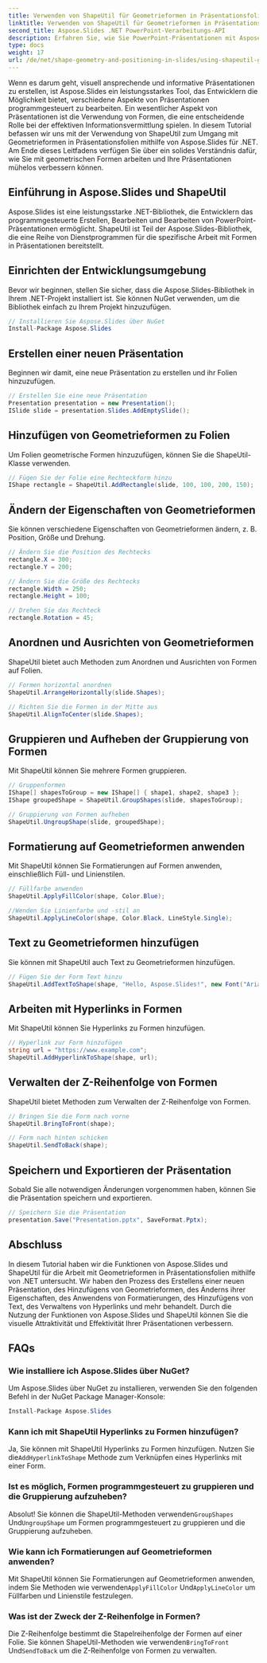 ```yaml
---
title: Verwenden von ShapeUtil für Geometrieformen in Präsentationsfolien
linktitle: Verwenden von ShapeUtil für Geometrieformen in Präsentationsfolien
second_title: Aspose.Slides .NET PowerPoint-Verarbeitungs-API
description: Erfahren Sie, wie Sie PowerPoint-Präsentationen mit Aspose.Slides verbessern. Entdecken Sie ShapeUtil für die Bearbeitung von Geometrieformen. Schritt-für-Schritt-Anleitung mit .NET-Quellcode. Präsentationen effektiv optimieren.
type: docs
weight: 17
url: /de/net/shape-geometry-and-positioning-in-slides/using-shapeutil-geometry-shape/
---
```

Wenn es darum geht, visuell ansprechende und informative Präsentationen zu erstellen, ist Aspose.Slides ein leistungsstarkes Tool, das Entwicklern die Möglichkeit bietet, verschiedene Aspekte von Präsentationen programmgesteuert zu bearbeiten. Ein wesentlicher Aspekt von Präsentationen ist die Verwendung von Formen, die eine entscheidende Rolle bei der effektiven Informationsvermittlung spielen. In diesem Tutorial befassen wir uns mit der Verwendung von ShapeUtil zum Umgang mit Geometrieformen in Präsentationsfolien mithilfe von Aspose.Slides für .NET. Am Ende dieses Leitfadens verfügen Sie über ein solides Verständnis dafür, wie Sie mit geometrischen Formen arbeiten und Ihre Präsentationen mühelos verbessern können.

## Einführung in Aspose.Slides und ShapeUtil

Aspose.Slides ist eine leistungsstarke .NET-Bibliothek, die Entwicklern das programmgesteuerte Erstellen, Bearbeiten und Bearbeiten von PowerPoint-Präsentationen ermöglicht. ShapeUtil ist Teil der Aspose.Slides-Bibliothek, die eine Reihe von Dienstprogrammen für die spezifische Arbeit mit Formen in Präsentationen bereitstellt.

## Einrichten der Entwicklungsumgebung

Bevor wir beginnen, stellen Sie sicher, dass die Aspose.Slides-Bibliothek in Ihrem .NET-Projekt installiert ist. Sie können NuGet verwenden, um die Bibliothek einfach zu Ihrem Projekt hinzuzufügen.

```csharp
// Installieren Sie Aspose.Slides über NuGet
Install-Package Aspose.Slides
```

## Erstellen einer neuen Präsentation

Beginnen wir damit, eine neue Präsentation zu erstellen und ihr Folien hinzuzufügen.

```csharp
// Erstellen Sie eine neue Präsentation
Presentation presentation = new Presentation();
ISlide slide = presentation.Slides.AddEmptySlide();
```

## Hinzufügen von Geometrieformen zu Folien

Um Folien geometrische Formen hinzuzufügen, können Sie die ShapeUtil-Klasse verwenden.

```csharp
// Fügen Sie der Folie eine Rechteckform hinzu
IShape rectangle = ShapeUtil.AddRectangle(slide, 100, 100, 200, 150);
```

## Ändern der Eigenschaften von Geometrieformen

Sie können verschiedene Eigenschaften von Geometrieformen ändern, z. B. Position, Größe und Drehung.

```csharp
// Ändern Sie die Position des Rechtecks
rectangle.X = 300;
rectangle.Y = 200;

// Ändern Sie die Größe des Rechtecks
rectangle.Width = 250;
rectangle.Height = 100;

// Drehen Sie das Rechteck
rectangle.Rotation = 45;
```

## Anordnen und Ausrichten von Geometrieformen

ShapeUtil bietet auch Methoden zum Anordnen und Ausrichten von Formen auf Folien.

```csharp
// Formen horizontal anordnen
ShapeUtil.ArrangeHorizontally(slide.Shapes);

// Richten Sie die Formen in der Mitte aus
ShapeUtil.AlignToCenter(slide.Shapes);
```

## Gruppieren und Aufheben der Gruppierung von Formen

Mit ShapeUtil können Sie mehrere Formen gruppieren.

```csharp
// Gruppenformen
IShape[] shapesToGroup = new IShape[] { shape1, shape2, shape3 };
IShape groupedShape = ShapeUtil.GroupShapes(slide, shapesToGroup);

// Gruppierung von Formen aufheben
ShapeUtil.UngroupShape(slide, groupedShape);
```

## Formatierung auf Geometrieformen anwenden

Mit ShapeUtil können Sie Formatierungen auf Formen anwenden, einschließlich Füll- und Linienstilen.

```csharp
// Füllfarbe anwenden
ShapeUtil.ApplyFillColor(shape, Color.Blue);

//Wenden Sie Linienfarbe und -stil an
ShapeUtil.ApplyLineColor(shape, Color.Black, LineStyle.Single);
```

## Text zu Geometrieformen hinzufügen

Sie können mit ShapeUtil auch Text zu Geometrieformen hinzufügen.

```csharp
// Fügen Sie der Form Text hinzu
ShapeUtil.AddTextToShape(shape, "Hello, Aspose.Slides!", new Font("Arial", 12), Color.Black);
```

## Arbeiten mit Hyperlinks in Formen

Mit ShapeUtil können Sie Hyperlinks zu Formen hinzufügen.

```csharp
// Hyperlink zur Form hinzufügen
string url = "https://www.example.com";
ShapeUtil.AddHyperlinkToShape(shape, url);
```

## Verwalten der Z-Reihenfolge von Formen

ShapeUtil bietet Methoden zum Verwalten der Z-Reihenfolge von Formen.

```csharp
// Bringen Sie die Form nach vorne
ShapeUtil.BringToFront(shape);

// Form nach hinten schicken
ShapeUtil.SendToBack(shape);
```

## Speichern und Exportieren der Präsentation

Sobald Sie alle notwendigen Änderungen vorgenommen haben, können Sie die Präsentation speichern und exportieren.

```csharp
// Speichern Sie die Präsentation
presentation.Save("Presentation.pptx", SaveFormat.Pptx);
```

## Abschluss

In diesem Tutorial haben wir die Funktionen von Aspose.Slides und ShapeUtil für die Arbeit mit Geometrieformen in Präsentationsfolien mithilfe von .NET untersucht. Wir haben den Prozess des Erstellens einer neuen Präsentation, des Hinzufügens von Geometrieformen, des Änderns ihrer Eigenschaften, des Anwendens von Formatierungen, des Hinzufügens von Text, des Verwaltens von Hyperlinks und mehr behandelt. Durch die Nutzung der Funktionen von Aspose.Slides und ShapeUtil können Sie die visuelle Attraktivität und Effektivität Ihrer Präsentationen verbessern.

## FAQs

### Wie installiere ich Aspose.Slides über NuGet?

Um Aspose.Slides über NuGet zu installieren, verwenden Sie den folgenden Befehl in der NuGet Package Manager-Konsole:

```csharp
Install-Package Aspose.Slides
```

### Kann ich mit ShapeUtil Hyperlinks zu Formen hinzufügen?

 Ja, Sie können mit ShapeUtil Hyperlinks zu Formen hinzufügen. Nutzen Sie die`AddHyperlinkToShape` Methode zum Verknüpfen eines Hyperlinks mit einer Form.

### Ist es möglich, Formen programmgesteuert zu gruppieren und die Gruppierung aufzuheben?

 Absolut! Sie können die ShapeUtil-Methoden verwenden`GroupShapes` Und`UngroupShape` um Formen programmgesteuert zu gruppieren und die Gruppierung aufzuheben.

### Wie kann ich Formatierungen auf Geometrieformen anwenden?

 Mit ShapeUtil können Sie Formatierungen auf Geometrieformen anwenden, indem Sie Methoden wie verwenden`ApplyFillColor` Und`ApplyLineColor` um Füllfarben und Linienstile festzulegen.

### Was ist der Zweck der Z-Reihenfolge in Formen?

 Die Z-Reihenfolge bestimmt die Stapelreihenfolge der Formen auf einer Folie. Sie können ShapeUtil-Methoden wie verwenden`BringToFront` Und`SendToBack` um die Z-Reihenfolge von Formen zu verwalten.
